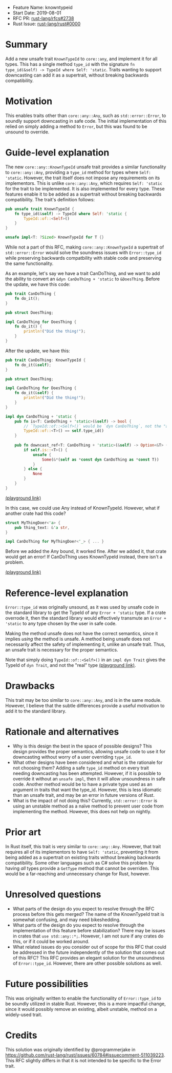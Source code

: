 - Feature Name: knowntypeid
- Start Date: 2019-08-01
- RFC PR: [rust-lang/rfcs#2738](https://github.com/rust-lang/rfcs/pull/2738)
- Rust Issue: [rust-lang/rust#0000](https://github.com/rust-lang/rust/issues/0000)

# Summary
[summary]: #summary

Add a new unsafe trait `KnownTypeId` to `core::any`, and implement it for all types. This has a single method `type_id` with the signature `fn type_id(&self) -> TypeId where Self: 'static`. Traits wanting to support downcasting can add it as a supertrait, without breaking backwards compatibility.

# Motivation
[motivation]: #motivation

This enables traits other than `core::any::Any`, such as `std::error::Error`, to soundly support downcasting in safe code. The initial implementation of this relied on simply adding a method to `Error`, but this was found to be unsound to override.

# Guide-level explanation
[guide-level-explanation]: #guide-level-explanation

The new `core::any::KnownTypeId` unsafe trait provides a similar functionality to `core::any::Any`, providing a `type_id` method for types where `Self: 'static`. However, the trait itself does not impose any requirements on its implementors. This is unlike `core::any::Any`, which requires `Self: 'static` for the trait to be implemented. It is also implemented for every type. These features enable it to be added as a supertrait without breaking backwards compatibility. The trait's definition follows:

```rust
pub unsafe trait KnownTypeId {
    fn type_id(&self) -> TypeId where Self: 'static {
        TypeId::of::<Self>()
    }
}

unsafe impl<T: ?Sized> KnownTypeId for T {}
```

While not a part of this RFC, making `core::any::KnownTypeId` a supertrait of `std::error::Error` would solve the soundness issues with `Error::type_id` while preserving backwards compatbility with stable code and preserving the same functionality.

As an example, let's say we have a trait CanDoThing, and we want to add the ability to convert an `&dyn CanDoThing + 'static` to `&DoesThing`. Before the update, we have this code:

```rust
pub trait CanDoThing {
    fn do_it();
}

pub struct DoesThing;

impl CanDoThing for DoesThing {
    fn do_it() {
        println!("Did the thing!");
    }
}
```

After the update, we have this:


```rust
pub trait CanDoThing: KnownTypeId {
    fn do_it(&self);
}

pub struct DoesThing;

impl CanDoThing for DoesThing {
    fn do_it(&self) {
        println!("Did the thing!");
    }
}

impl dyn CanDoThing + 'static {
    pub fn is<T: CanDoThing + 'static>(&self) -> bool {
        // `TypeId::of::<Self>()` would be `dyn CanDoThing`, not the "actual" type of Self
        TypeId::of::<T>() == self.type_id()
    }
    
    pub fn downcast_ref<T: CanDoThing + 'static>(&self) -> Option<&T> {
        if self.is::<T>() {
            unsafe {
                Some(&*(self as *const dyn CanDoThing as *const T))
            }
        } else {
            None
        }
    }
}
```

[(playground link)](https://play.rust-lang.org/?version=stable&mode=debug&edition=2018&gist=e22051b728be0fe9cad61a51fb8d2f49)

In this case, we could use Any instead of KnownTypeId. However, what if another crate had this code?

```rust
struct MyThingDoer<'a> {
    pub thing_text: &'a str,
}

impl CanDoThing for MyThingDoer<'_> { ... }
```

Before we added the Any bound, it worked fine. After we added it, that crate would get an error! If CanDoThing uses KnownTypeId instead, there isn't a problem.

[(playground link)](https://play.rust-lang.org/?version=stable&mode=debug&edition=2018&gist=6fff1e3fd5c1e6334b253aa22dd98bca)

# Reference-level explanation
[reference-level-explanation]: #reference-level-explanation

`Error::type_id` was originally unsound, as it was used by unsafe code in the standard library to get the TypeId of any `Error + 'static` type. If a crate overrode it, then the standard library would effectively transmute an `Error + 'static` to any type chosen by the user in safe code.

Making the method unsafe does not have the correct semantics, since it implies *using* the method is unsafe. A method being unsafe does not necessarily affect the safety of implementing it, unlike an unsafe trait. Thus, an unsafe trait is necessary for the proper semantics.

Note that simply doing `TypeId::of::<Self>()` in an `impl dyn Trait` gives the TypeId of `dyn Trait`, and not the "real" type [(playground link)](https://play.rust-lang.org/?version=stable&mode=debug&edition=2018&gist=da9811b06256cd4b00e156aaf035be28).

# Drawbacks
[drawbacks]: #drawbacks

This trait may be too similar to `core::any::Any`, and is in the same module. However, I believe that the subtle differences provide a useful motivation to add it to the standard library.

# Rationale and alternatives
[rationale-and-alternatives]: #rationale-and-alternatives

- Why is this design the best in the space of possible designs? This design provides the proper semantics, allowing unsafe code to use it for downcasting without worry of a user overriding `type_id`.
- What other designs have been considered and what is the rationale for not choosing them? Adding a safe `type_id` method on every trait needing downcasting has been attempted. However, if it is possible to override it without an `unsafe impl`, then it will allow unsoundness in safe code. Another method would be to have a private type used as an argument in traits that want the type_id. However, this is less idiomatic than an unsafe trait, and may be an error in future versions of Rust.
- What is the impact of not doing this? Currently, `std::error::Error` is using an unstable method as a naïve method to prevent user code from implementing the method. However, this does not help on nightly.

# Prior art
[prior-art]: #prior-art

In Rust itself, this trait is very similar to `core::any::Any`. However, that trait requires all of its implementors to have `Self: 'static`, preventing it from being added as a supertrait on existing traits without breaking backwards compatibility. Some other languages such as C# solve this problem by having *all* types provide a `GetType` method that cannot be overriden. This would be a far-reaching and unnecessary change for Rust, however.

# Unresolved questions
[unresolved-questions]: #unresolved-questions

- What parts of the design do you expect to resolve through the RFC process before this gets merged? The name of the KnownTypeId trait is somewhat confusing, and may need bikeshedding.
- What parts of the design do you expect to resolve through the implementation of this feature before stabilization? There may be issues in crates that `use std::any::*;`. However, I am not sure if any crates do this, or if it could be worked around.
- What related issues do you consider out of scope for this RFC that could be addressed in the future independently of the solution that comes out of this RFC? This RFC provides an elegant solution for the unsoundness of `Error::type_id`. However, there are other possible solutions as well.

# Future possibilities
[future-possibilities]: #future-possibilities

This was originally written to enable the functionality of `Error::type_id` to be soundly utilized in stable Rust. However, this is a more impactful change, since it would possibly remove an existing, albeit unstable, method on a widely-used trait.

# Credits
[credits]: #credits

This solution was originally identified by @programmerjake in https://github.com/rust-lang/rust/issues/60784#issuecomment-511039223. This RFC slightly differs in that it is not intended to be specific to the Error trait.
